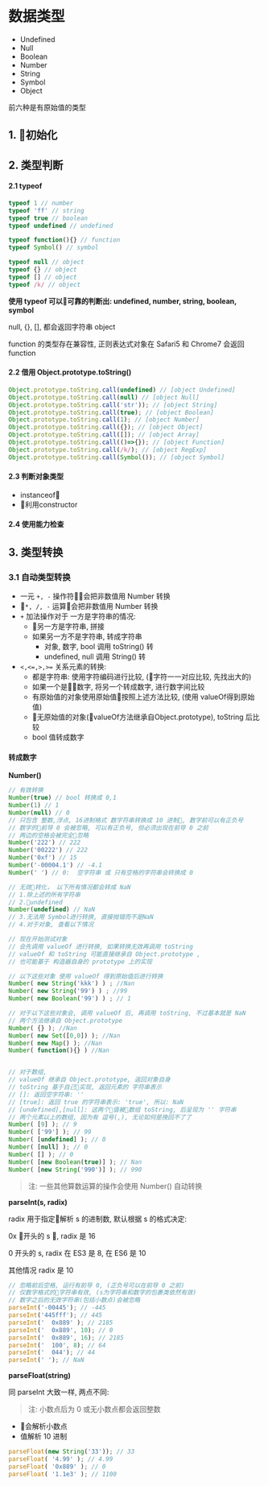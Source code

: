 # 数据类型

- Undefined
- Null
- Boolean
- Number
- String
- Symbol
- Object

前六种是有原始值的类型

## 1. 初始化

## 2. 类型判断

#### 2.1 typeof

```js
typeof 1 // number
typeof 'ff' // string
typeof true // boolean
typeof undefined // undefined

typeof function(){} // function
typeof Symbol() // symbol

typeof null // object
typeof {} // object
typeof [] // object
typeof /k/ // object

```

**使用 typeof 可以可靠的判断出: undefined, number, string, boolean, symbol**

null, {}, [], 都会返回字符串 object

function 的类型存在兼容性, 正则表达式对象在 Safari5 和 Chrome7 会返回 function


#### 2.2 借用 Object.prototype.toString()


```js
Object.prototype.toString.call(undefined) // [object Undefined]
Object.prototype.toString.call(null) // [object Null]
Object.prototype.toString.call('str')); // [object String]
Object.prototype.toString.call(true); // [object Boolean]
Object.prototype.toString.call(1); // [object Number]
Object.prototype.toString.call({}); // [object Object]
Object.prototype.toString.call([]); // [object Array]
Object.prototype.toString.call(()=>{}); // [object Function]
Object.prototype.toString.call(/k/); // [object RegExp]
Object.prototype.toString.call(Symbol()); // [object Symbol]
```

#### 2.3 判断对象类型

- instanceof
- 利用constructor

#### 2.4 使用能力检查

## 3. 类型转换

### 3.1 自动类型转换

* 一元 `+, -` 操作符会把非数值用 Number 转换
* `*, /, -` 运算会把非数值用 Number 转换
* `+` 加法操作对于 一方是字符串的情况:
  - 另一方是字符串, 拼接
  - 如果另一方不是字符串, 转成字符串
    - 对象, 数字, bool 调用 toString() 转
    - undefined, null 调用 String() 转
* `<,<=,>,>=` 关系元素的转换:
  - 都是字符串: 使用字符编码进行比较, (字符一一对应比较, 先找出大的)
  - 如果一个是数字, 将另一个转成数字, 进行数字间比较
  - 有原始值的对象使用原始值按照上述方法比较, (使用 valueOf得到原始值)
  - 无原始值的对象(valueOf方法继承自Object.prototype), toString 后比较
  - bool 值转成数字


#### 转成数字

**Number()**

```js
// 有效转换
Number(true) // bool 转换成 0,1
Number(1) // 1
Number(null) // 0
// 只包含 整数,浮点, 16进制格式 数字符串转换成 10 进制, 数字前可以有正负号
// 数字的前导 0 会被忽略, 可以有正负号, 但必须出现在前导 0 之前
// 两边的空格会被完全忽略
Number('222') // 222
Number('00222') // 222
Number('0xf') // 15
Number('-00004.1') // -4.1
Number(' ') // 0:  空字符串 或 只有空格的字符串会转换成 0

// 无效转化， 以下所有情况都会转成 NaN
// 1.除上述的所有字符串
// 2.undefined
Number(undefined) // NaN
// 3.无法用 Symbol进行转换, 直接抛错而不是NaN
// 4.对于对象, 查看以下情况

// 现在开始测试对象
// 会先调用 valueOf 进行转换, 如果转换无效再调用 toString
// valueOf 和 toString 可能直接继承自 Object.prototype ,
// 也可能基于 构造器自身的 prototype 上的实现

// 以下这些对象 使用 valueOf 得到原始值后进行转换
Number( new String('kkk') ) ; //Nan
Number( new String('99') ) ; //99
Number( new Boolean('99') ) ; // 1

// 对于以下这些对象会, 调用 valueOf 后, 再调用 toString, 不过基本就是 NaN
// 两个方法继承自 Object.prototype
Number( {} ); //Nan
Number( new Set([0,0]) ); //Nan
Number( new Map() ); //Nan
Number( function(){} ) //Nan


// 对于数组,
// valueOf 继承自 Object.prototype, 返回对象自身
// toString 基于自己实现, 返回元素的 字符串表示
// []: 返回空字符串: ''
// [true]: 返回 true 的字符串表示: 'true', 所以: NaN
// [undefined],[null]: 这两个值被数组 toString, 后呈现为 '' 字符串
// 两个元素以上的数组, 因为有 逗号(,), 无论如何是挽回不了了
Number( [9] ); // 9
Number( ['99'] ); // 99
Number( [undefined] ); // 0
Number( [null] ); // 0
Number( [] ); // 0
Number( [new Boolean(true)] ); // Nan
Number( [new String('990')] ); // 990
```

> 注: 一些其他算数运算的操作会使用 Number() 自动转换

**parseInt(s, radix)**

radix 用于指定解析 s 的进制数, 默认根据 s 的格式决定:

0x 开头的 s , radix 是 16

0 开头的 s, radix 在 ES3 是 8, 在 ES6 是 10

其他情况 radix 是 10


```js
// 忽略前后空格, 运行有前导 0, (正负号可以在前导 0 之前)
// 仅数字格式的字符串有效, (s为字符串和数字的包裹类依然有效)
// 数字之后的无效字符串(包括小数点)会被忽略
parseInt('-00445'); // -445
parseInt('445fff'); // 445
parseInt('  0x889' ); // 2185
parseInt('  0x889', 10); // 0
parseInt('  0x889', 16); // 2185
parseInt('  100', 8); // 64
parseInt('  044'); // 44
parseInt(' '); // NaN
```

**parseFloat(string)**

同 parseInt 大致一样, 两点不同:

> 注: 小数点后为 0 或无小数点都会返回整数

- 会解析小数点
- 值解析 10 进制

```js
parseFloat(new String('33')); // 33
parseFloat( '4.99' ); // 4.99
parseFloat( '0x889' ); // 0
parseFloat( '1.1e3' ); // 1100
```
